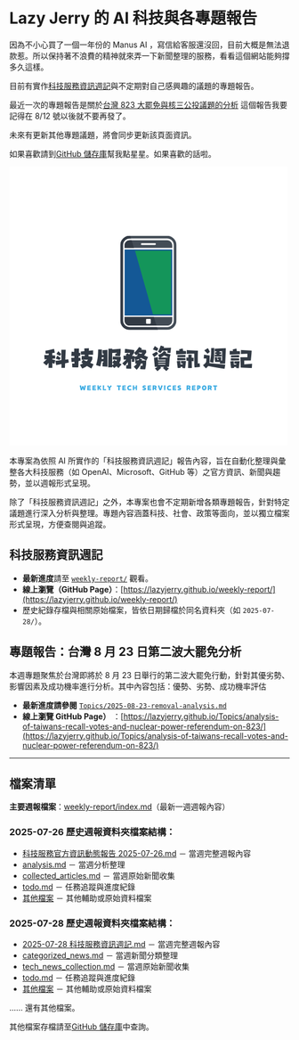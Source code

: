# Lazy Jerry 的 AI 科技與各專題報告

因為不小心買了一個一年份的 Manus AI ，寫信給客服還沒回，目前大概是無法退款惹。所以保持著不浪費的精神就來弄一下新聞整理的服務，看看這個網站能夠撐多久這樣。

目前有實作[科技服務資訊週記](https://lazyjerry.github.io/weekly-report/)與不定期對自己感興趣的議題的專題報告。

最近一次的專題報告是關於[台灣 823 大罷免與核三公投議題的分析](https://lazyjerry.github.io/Topics/analysis-of-taiwans-recall-votes-and-nuclear-power-referendum-on-823/) 這個報告我要記得在 8/12 號以後就不要再發了。

未來有更新其他專題議題，將會同步更新該頁面資訊。

如果喜歡請到[GitHub 儲存庫](https://github.com/lazyjerry/lazyjerry.github.io/)幫我點星星。如果喜歡的話啦。

![專案代表圖（og image）](assets/og-image.png)

本專案為依照 AI 所實作的「科技服務資訊週記」報告內容，旨在自動化整理與彙整各大科技服務（如 OpenAI、Microsoft、GitHub 等）之官方資訊、新聞與趨勢，並以週報形式呈現。

除了「科技服務資訊週記」之外，本專案也會不定期新增各類專題報告，針對特定議題進行深入分析與整理。專題內容涵蓋科技、社會、政策等面向，並以獨立檔案形式呈現，方便查閱與追蹤。

## 科技服務資訊週記

- **最新進度**請至 [`weekly-report/`](./weekly-report/) 觀看。
- **線上瀏覽（GitHub Page）**：[https://lazyjerry.github.io/weekly-report/](https://lazyjerry.github.io/weekly-report/)
- 歷史紀錄存檔與相關原始檔案，皆依日期歸檔於同名資料夾（如 `2025-07-28/`）。

## 專題報告：台灣 8 月 23 日第二波大罷免分析

本週專題聚焦於台灣即將於 8 月 23 日舉行的第二波大罷免行動，針對其優劣勢、影響因素及成功機率進行分析。其中內容包括：優勢、劣勢、成功機率評估

- **最新進度請參閱** [`Topics/2025-08-23-removal-analysis.md`](./Topics/analysis-of-taiwans-recall-votes-and-nuclear-power-referendum-on-823/)
- **線上瀏覽 GitHub Page）** ：[https://lazyjerry.github.io/Topics/analysis-of-taiwans-recall-votes-and-nuclear-power-referendum-on-823/](https://lazyjerry.github.io/Topics/analysis-of-taiwans-recall-votes-and-nuclear-power-referendum-on-823/)

---

## 檔案清單

**主要週報檔案**：[weekly-report/index.md](/weekly-report/index.md)（最新一週週報內容）

### 2025-07-26 歷史週報資料夾檔案結構：

- [科技服務官方資訊動態報告 2025-07-26.md](/Tech/2025-07-26/%E7%A7%91%E6%8A%80%E6%9C%8D%E5%8B%99%E5%AE%98%E6%96%B9%E8%B3%87%E8%A8%8A%E5%8B%95%E6%85%8B%E5%A0%B1%E5%91%8A%202025-07-26.md) － 當週完整週報內容
- [analysis.md](/Tech/2025-07-26/analysis.md) － 當週分析整理
- [collected_articles.md](/Tech/2025-07-26/collected_articles.md) － 當週原始新聞收集
- [todo.md](/Tech/2025-07-26/todo.md) － 任務追蹤與進度紀錄
- [其他檔案](https://github.com/lazyjerry/lazyjerry.github.io/tree/master/Tech/2025-07-26) － 其他輔助或原始資料檔案

### 2025-07-28 歷史週報資料夾檔案結構：

- [2025-07-28 科技服務資訊週記.md](/Tech/2025-07-28/2025-07-28%20%E7%A7%91%E6%8A%80%E6%9C%8D%E5%8B%99%E8%B3%87%E8%A8%8A%E9%80%B1%E8%A8%98.md) － 當週完整週報內容
- [categorized_news.md](/Tech/2025-07-28/categorized_news.md) － 當週新聞分類整理
- [tech_news_collection.md](/Tech/2025-07-28/tech_news_collection.md) － 當週原始新聞收集
- [todo.md](/Tech/2025-07-28/todo.md) － 任務追蹤與進度紀錄
- [其他檔案](https://github.com/lazyjerry/lazyjerry.github.io/tree/master/Tech/2025-07-28) － 其他輔助或原始資料檔案

...... 還有其他檔案。

其他檔案存檔請至[GitHub 儲存庫](https://github.com/lazyjerry/lazyjerry.github.io/)中查詢。
